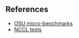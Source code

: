 ## References

- [OSU micro-benchmarks](https://mvapich.cse.ohio-state.edu/benchmarks/)
- [NCCL tests](https://github.com/NVIDIA/nccl-tests)